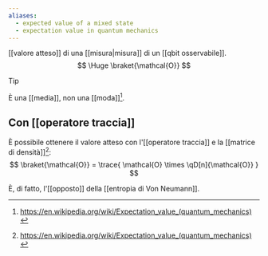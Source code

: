 ```yaml
---
aliases:
  - expected value of a mixed state
  - expectation value in quantum mechanics
---
```

[[valore atteso]] di una [[misura|misura]] di un [[qbit osservabile]].
$$
\Huge
\braket{\mathcal{O}}
$$

> [!Tip]
> È una [[media]], non una [[moda]][^wikipedia].

## Con [[operatore traccia]]

È possibile ottenere il valore atteso con l'[[operatore traccia]] e la [[matrice di densità]][^wikipedia]:
$$
\braket{\mathcal{O}} = \trace{ \mathcal{O} \times \qD[n]{\mathcal{O}} }
$$

È, di fatto, l'[[opposto]] della [[entropia di Von Neumann]].

[^wikipedia]: https://en.wikipedia.org/wiki/Expectation_value_(quantum_mechanics)